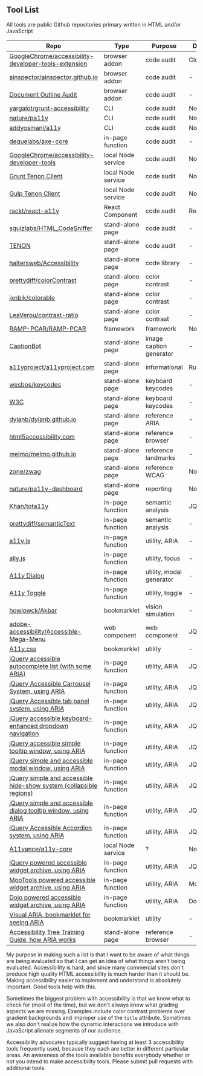 Tool List
---

All tools are public Github repositories primary written in HTML and/or JavaScript

Repo                                                                                                                           |Type              |Purpose                 |Dependencies
-------------------------------------------------------------------------------------------------------------------------------|------------------|------------------------|------------
[GoogleChrome/accessibility-developer-tools-extension](https://github.com/GoogleChrome/accessibility-developer-tools-extension)|browser addon     |code audit              |Closure Compiler
[ainspector/ainspector.github.io](https://github.com/ainspector/ainspector.github.io)                                          |browser addon     |code audit              |-
[Document Outline Audit](https://github.com/edenspiekermann/outline-audit)                                                     |browser addon     |code audit              |-
[yargalot/grunt-accessibility](https://github.com/yargalot/grunt-accessibility)                                                |CLI               |code audit              |Node/Grunt
[nature/pa11y](https://github.com/springernature/pa11y)                                                                                |CLI               |code audit              |Node/PhantonJS
[addyosmani/a11y](https://github.com/addyosmani/a11y)                                                                          |CLI               |code audit              |Node/PhantomJS
[dequelabs/axe-core](https://github.com/dequelabs/axe-core)                                                                    |in-page function  |code audit              |-
[GoogleChrome/accessibility-developer-tools](https://github.com/GoogleChrome/accessibility-developer-tools)                    |local Node service|code audit              |Node
[Grunt Tenon Client](https://github.com/egauci/grunt-tenon-client)                                                             |local Node service|code audit              |Node/Grunt
[Gulp Tenon Client](https://github.com/egauci/gulp-tenon-client)                                                               |local Node service|code audit              |Node/Gulp
[rackt/react-a11y](https://github.com/reactjs/react-a11y)                                                                        |React Component   |code audit              |React
[squizlabs/HTML_CodeSniffer](https://github.com/squizlabs/HTML_CodeSniffer)                                                    |stand-alone page  |code audit              |-
[TENON](http://tenon.io/)                                                                                                      |stand-alone page  |code audit              |-
[haltersweb/Accessibility](https://github.com/haltersweb/Accessibility)                                                        |stand-alone page  |code library            |-
[prettydiff/colorContrast](https://github.com/prettydiff/colorContrast)                                                        |stand-alone page  |color contrast          |-
[jxnblk/colorable](https://github.com/jxnblk/colorable)                                                                        |stand-alone page  |color contrast          |-
[LeaVerou/contrast-ratio](https://github.com/LeaVerou/contrast-ratio)                                                          |stand-alone page  |color contrast          |-
[RAMP-PCAR/RAMP-PCAR](https://github.com/RAMP-PCAR/RAMP-PCAR)                                                                  |framework         |framework               |Node/Grunt
[CaptionBot](https://www.captionbot.ai/)                                                                                       |stand-alone page  |image caption generator |-
[a11yproject/a11yproject.com](https://github.com/a11yproject/a11yproject.com)                                                  |stand-alone page  |informational           |Ruby
[wesbos/keycodes](https://github.com/wesbos/keycodes)                                                                          |stand-alone page  |keyboard keycodes       |-
[W3C](http://w3c.github.io/uievents/tools/key-event-viewer.html)                                                               |stand-alone page  |keyboard keycodes       |-
[dylanb/dylanb.github.io](https://github.com/dylanb/dylanb.github.io)                                                          |stand-alone page  |reference ARIA          |-
[html5accessibility.com](http://html5accessibility.com/)                                                                       |stand-alone page  |reference browser       |-
[melmo/melmo.github.io](https://github.com/melmo/melmo.github.io)                                                              |stand-alone page  |reference landmarks     |-
[zone/zwag](https://github.com/zone/zwag)                                                                                      |stand-alone page  |reference WCAG          |Node
[nature/pa11y-dashboard](https://github.com/springernature/pa11y-dashboard)                                                            |stand-alone page  |reporting               |Node/PhantomJS
[Khan/tota11y](https://github.com/Khan/tota11y)                                                                                |in-page function  |semantic analysis       |JQuery
[prettydiff/semanticText](https://github.com/prettydiff/semanticText)                                                          |in-page function  |semantic analysis       |-
[a11y.js](https://github.com/IBM-Watson/a11y.js)                                                                               |in-page function  |utility, ARIA           |-
[ally.js](http://allyjs.io/)                                                                                                   |in-page function  |utility, focus          |-
[A11y Dialog](https://github.com/edenspiekermann/a11y-dialog)                                                                                     |in-page function  |utility, modal generator|-
[A11y Toggle](https://github.com/edenspiekermann/a11y-toggle)                                                                                     |in-page function  |utility, toggle         |-
[howlowck/Akbar](https://github.com/howlowck/Akbar)                                                                            |bookmarklet       |vision simulation       |-
[adobe-accessibility/Accessible-Mega-Menu](https://github.com/adobe-accessibility/Accessible-Mega-Menu)                        |web component     |web component           |JQuery
[A11y.css](https://github.com/ffoodd/a11y.css)      |bookmarklet     |utility           | -
[jQuery accessible autocomplete list (with some ARIA)](https://github.com/nico3333fr/jquery-accessible-autocomplete-list-aria)      |in-page function     |utility, ARIA           | JQuery
[jQuery Accessible Carrousel System, using ARIA](https://github.com/nico3333fr/jquery-accessible-carrousel-aria)      |in-page function     |utility, ARIA            | JQuery
[jQuery Accessible tab panel system, using ARIA](https://github.com/nico3333fr/jquery-accessible-tabs-aria)      |in-page function     |utility, ARIA            | JQuery
[jQuery accessible keyboard-enhanced dropdown navigation](https://github.com/nico3333fr/jquery-accessible-subnav-dropdown)      |in-page function     |utility, ARIA            | JQuery
[jQuery accessible simple tooltip window, using ARIA](https://github.com/nico3333fr/jquery-accessible-simple-tooltip-aria)      |in-page function     |utility, ARIA            | JQuery
[jQuery simple and accessible modal window, using ARIA](https://github.com/nico3333fr/jquery-accessible-modal-window-aria)      |in-page function     |utility, ARIA            | JQuery
[jQuery simple and accessible hide-show system (collapsible regions)](https://github.com/nico3333fr/jquery-accessible-hide-show-aria)      |in-page function     |utility, ARIA            | JQuery
[jQuery simple and accessible dialog tooltip window, using ARIA](https://github.com/nico3333fr/jquery-accessible-dialog-tooltip-aria)      |in-page function     |utility, ARIA            | JQuery
[jQuery Accessible Accordion system, using ARIA](https://github.com/nico3333fr/jquery-accessible-accordion-aria)      |in-page function     |utility, ARIA            | JQuery
[A11yance/a11y-core](https://github.com/A11yance/a11y-core)                                                                    |local Node service|?                       |Node/Grunt
[jQuery powered accessible widget archive, using ARIA](https://github.com/accdc/tsg)                                                                          |in-page function     |utility, ARIA            | JQuery
[MooTools powered accessible widget archive, using ARIA](https://github.com/accdc/tsg-mootools)                                                                          |in-page function     |utility, ARIA            | MooTools
[Dojo powered accessible widget archive, using ARIA](https://github.com/accdc/tsg-dojo)                                                                          |in-page function     |utility, ARIA            | Dojo
[Visual ARIA, bookmarklet for seeing ARIA](https://github.com/accdc/csun-2016)      |bookmarklet     |utility           | -
[Accessibility Tree Training Guide, how ARIA works](http://whatsock.com/training)                                                                       |stand-alone page  |reference browser       |-



My purpose in making such a list is that I want to be aware of what things are being evaluated so that I can get an idea of what things aren't being evaluated.  Accessibility is hard, and since many commercial sites don't produce high quality HTML accessibility is much harder than it should be.  Making accessibility easier to implement and understand is absolutely important.  Good tools help with this.

Sometimes the biggest problem with accessibility is that we know what to check for (most of the time), but we don't always know what grading aspects we are missing.  Examples include color contrast problems over gradient backgrounds and improper use of the `title` attribute.  Sometimes we also don't realize how the dynamic interactions we introduce with JavaScript alienate segments of our audience.

Accessibility advocates typically suggest having at least 3 accessibility tools frequently used, because they each are better in different particular areas.  An awareness of the tools available benefits everybody whether or not you intend to make accessibility tools.  Please submit pull requests with additional tools.
